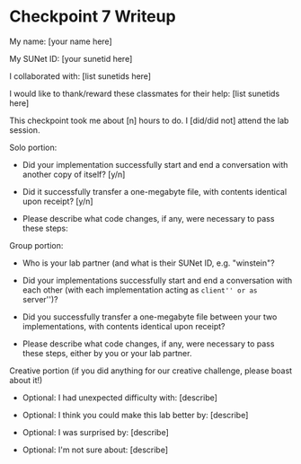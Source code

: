 Checkpoint 7 Writeup
====================

My name: [your name here]

My SUNet ID: [your sunetid here]

I collaborated with: [list sunetids here]

I would like to thank/reward these classmates for their help: [list sunetids here]

This checkpoint took me about [n] hours to do. I [did/did not] attend the lab session.

Solo portion:

- Did your implementation successfully start and end a conversation with another copy of itself? [y/n]

- Did it successfully transfer a one-megabyte file, with contents identical upon receipt? [y/n]

- Please describe what code changes, if any, were necessary to pass these steps:

Group portion:

- Who is your lab partner (and what is their SUNet ID, e.g. "winstein"?

- Did your implementations successfully start and end a conversation with each other (with each implementation acting as ``client'' or as ``server'')?

- Did you successfully transfer a one-megabyte file between your two
  implementations, with contents identical upon receipt?

- Please describe what code changes, if any, were necessary to pass
  these steps, either by you or your lab partner.

Creative portion (if you did anything for our creative challenge,
                  please boast about it!)

- Optional: I had unexpected difficulty with: [describe]

- Optional: I think you could make this lab better by: [describe]

- Optional: I was surprised by: [describe]

- Optional: I'm not sure about: [describe]

